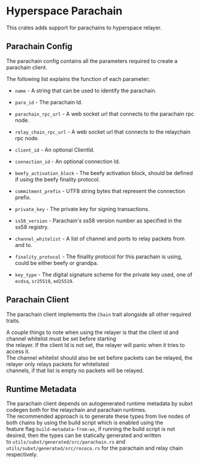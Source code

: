 # Hyperspace Parachain

This crates adds support for parachains to hyperspace relayer.

## Parachain Config

The parachain config contains all the parameters required to create a parachain client.  

The following list explains the function of each parameter:  

- `name` - A string that can be used to identify the parachain.

- `para_id` - The parachain Id.

- `parachain_rpc_url` - A web socket url that connects to the parachain rpc node.

- `relay_chain_rpc_url` - A web socket url that connects to the relaychain rpc node.

- `client_id` - An optional ClientId.

- `connection_id` - An optional connection Id.

- `beefy_activation_block` - The beefy activation block, should be defined if using the beefy finality protocol.

- `commitment_prefix` - UTF8 string bytes that represent the connection prefix.

- `private_key` - The private key for signing transactions. 

- `ss58_version` - Parachain's ss58 version number as specified in the ss58 registry. 

- `channel_whitelist` - A list of channel and ports to relay packets from and to. 

- `finality_protocol` - The finality protocol for this parachain is using, could be either beefy or grandpa. 

- `key_type` - The digital signature scheme for the private key used, one of `ecdsa`, `sr25519`, `ed25519`. 

## Parachain Client

The parachain client implements the `Chain` trait alongside all other required traits.

A couple things to note when using the relayer is that the client id and channel whitelist must be set before starting  
the relayer. If the client Id is not set, the relayer will panic when it tries to access it.  
The channel whitelist should also be set before packets can be relayed, the relayer only relays packets for whitelisted  
channels, if that list is empty no packets will be relayed.  


## Runtime Metadata

The parachain client depends on autogenerated runtime metadata by subxt codegen both for the relaychain and parachain runtimes.  
The recommended approach is to generate these types from live nodes of both chains by using the  build script which is enabled using the  
feature flag `build-metadata-from-ws`, if running the build script is not desired, then the types can be statically generated and written  
to `utils/subxt/generated/src/parachain.rs` and `utils/subxt/generated/src/rococo.rs` for the parachain and relay chain respectively.  






